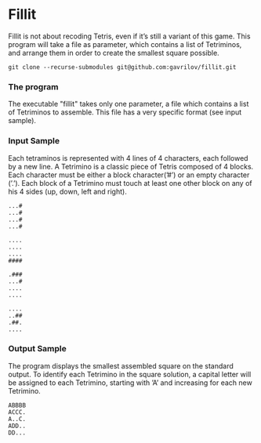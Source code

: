 # Fillit

 Fillit is not about recoding Tetris, even if it’s still a variant of this game. This program will take a file as parameter, which contains a list of Tetriminos, and arrange them in order to create the smallest square possible.
 
`git clone --recurse-submodules git@github.com:gavrilov/fillit.git`

### The program
 The executable "fillit" takes only one parameter, a file which contains a list of Tetriminos to assemble. This file has a very specific format (see input sample).

### Input Sample
 Each tetraminos is represented with 4 lines of 4 characters, each followed by a new line. A Tetrimino is a classic piece of Tetris composed of 4 blocks. Each character must be either a block character(’#’) or an empty character (’.’). Each block of a Tetrimino must touch at least one other block on any of his 4 sides (up, down, left and right).

	...#
	...#
	...#
	...#

	....
	....
	....
	####

	.###
	...#
	....
	....

	....
	..##
	.##.
	....


### Output Sample
The program displays the smallest assembled square on the standard output. To identify each Tetrimino in the square solution, a capital letter will be assigned to each Tetrimino, starting with ’A’ and increasing for each new Tetrimino.

	ABBBB
	ACCC.
	A..C.
	ADD..
	DD...
